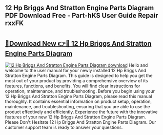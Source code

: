 ## 12 Hp Briggs And Stratton Engine Parts Diagram PDF Download Free - Part-hKS User Guide Repair rxxFK

# <h2><a href="http://dfseuab.blite.top/?on=12+Hp+Briggs+And+Stratton+Engine+Parts+Diagram">🔗Download New 👉🔴 12 Hp Briggs And Stratton Engine Parts Diagram</a></h2>

[![12 Hp Briggs And Stratton Engine Parts Diagram download](https://i.imgur.com/lujVjoI.png)](http://dfseuab.blite.top/?on=12+Hp+Briggs+And+Stratton+Engine+Parts+Diagram)
Hello and welcome to the user manual for your newly installed 12 Hp Briggs And Stratton Engine Parts Diagram. This guide is designed to help you get the most out of your product by providing a comprehensive overview of its features, functions, and benefits. You will find clear instructions for operation, maintenance, and troubleshooting. Before you begin using your 12 Hp Briggs And Stratton Engine Parts Diagram, please read this manual thoroughly. It contains essential information on product setup, operation, maintenance, and troubleshooting, ensuring that you are able to use the product effectively and efficiently. Experience the future with the innovative features of your new 12 Hp Briggs And Stratton Engine Parts Diagram. Please Don't Hesitate 12 Hp Briggs And Stratton Engine Parts Diagram. Our customer support team is ready to answer your questions.
